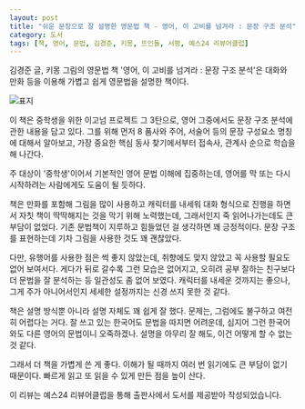```yaml
---
layout: post
title: "쉬운 문장으로 잘 설명한 영문법 책 - 영어, 이 고비를 넘겨라 : 문장 구조 분석"
category: 도서
tags: [책, 영어, 문법, 김경준, 키몽, 뜨인돌, 서평, 예스24 리뷰어클럽]
---
```


김경준 글, 키몽 그림의 영문법 책
'영어, 이 고비를 넘겨라 : 문장 구조 분석'은
대화와 만화 등을 이용해 가볍고 쉽게 영문법을 설명한 책이다.

![표지](https://lh3.googleusercontent.com/-3dKyswLR050/Wie3jii0pPI/AAAAAAAAbuU/svJxv3bPaM0B918JZBUKM8lB2jUkaXlxwCE0YBhgL/s480/english-go-over-the-hump-book.jpg)

이 책은 중학생을 위한 이고넘 프로젝트 그 3탄으로,
영어 그중에서도 문장 구조 분석에 관한 내용을 담고 있다.
그를 위해 먼저 8 품사와 주어, 서술어 등의 문장 구성요소 명칭에 대해서 알아보고,
가장 중요한 핵심 동사 찾기에서부터
접속사, 관계사 순으로 학습을 해 나간다.

주 대상이 '중학생'이어서
기본적인 영어 문법 이해에 집중하는데,
영어를 막 또는 다시 시작하려는 사람에게도 도움이 될 듯하다.

책은 만화를 포함해 그림을 많이 사용하고
캐릭터를 내세워 대화 형식으로 진행을 하면서
자칫 책이 딱딱해지는 것을 막기 위해 노력했는데,
그래서인지 죽 읽어나가는데도 큰 부담이 없었다.
기존 문법책이 지루하고 힘들었던 걸 생각하면 꽤 긍정적이다.
문장 구조를 표현하는데 기차 그림을 사용한 것도 꽤 괜찮았다.

다만, 유행어를 사용한 점은 썩 좋지 않았는데,
취향에도 맞지 않았고 꼭 사용할 필요도 없어 보여서다.
게다가 뒤로 갈수록 그런 모습은 없어지고,
오히려 공부 잘하는 친구보다 더 문법을 잘 분석하는 등 일관성도 좀 없어 보였다.
캐릭터를 내세운 것까지는 좋으나,
그게 주가 아니어서인지 세세한 설정까지는 신경 쓰지 못한 것 같다.

책은 설명 방식뿐 아니라 설명 자체도 꽤 쉽게 잘 했다.
문제는, 그럼에도 불구하고 여전히 어렵다는 거다.
잘 쓰고 있는 한국어도 문법을 따지면 어려운데,
심지어 그런 한국어와도 다른 영어의 문법이니 오죽하겠나.
설명을 아무리 잘 해도, 이건 어떻게 할 수 없는 것 같다.

그래서 더 책을 가볍게 쓴 게 좋다.
이해가 될 때까지 여러 번 읽기에도 큰 부담이 없기 때문이다.
빠르게 읽고 또 읽을 수 있게 만든 점을 높이 산다.



<div class="im im-info">
이 리뷰는 예스24 리뷰어클럽을 통해 출판사에서 도서를 제공받아 작성되었습니다.
</div>
